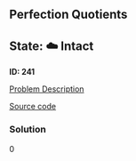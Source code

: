 ## Perfection Quotients

## State: :cloud: **Intact**

**ID: 241**

[Problem Description](https://projecteuler.net/problem=241)

[Source code](main.cpp)

### Solution
0